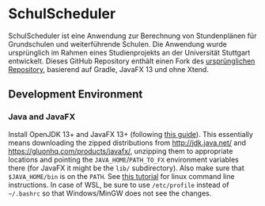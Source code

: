 # SchulScheduler
SchulScheduler ist eine Anwendung zur Berechnung von Stundenplänen für Grundschulen und weiterführende Schulen.
Die Anwendung wurde ursprünglich im Rahmen eines Studienprojekts an der Universität Stuttgart entwickelt.
Dieses GitHub Repository enthält einen Fork des [ursprünglichen Repository](https://bitbucket.org/Philipp91/schulscheduler), basierend auf Gradle, JavaFX 13 und ohne Xtend.

## Development Environment

### Java and JavaFX

Install OpenJDK 13+ and JavaFX 13+ (following [this guide](https://openjfx.io/openjfx-docs/#install-java)).
This essentially means downloading the zipped distributions from http://jdk.java.net/ and https://gluonhq.com/products/javafx/, unzipping them to appropriate locations and pointing the `JAVA_HOME`/`PATH_TO_FX` environment variables there (for JavaFX it might be the `lib/` subdirectory).
Also make sure that `$JAVA_HOME/bin` is on the `PATH`.
See [this tutorial](https://java.tutorials24x7.com/blog/how-to-install-openjdk-13-on-ubuntu) for linux command line instructions.
In case of WSL, be sure to use `/etc/profile` instead of `~/.bashrc` so that Windows/MinGW does not see the changes.
